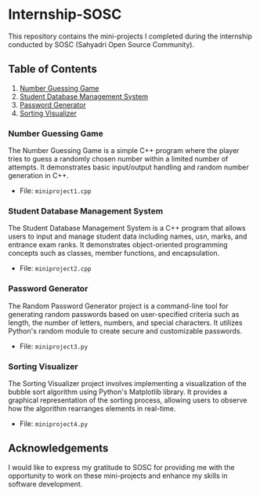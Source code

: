 # Internship-SOSC

This repository contains the mini-projects I completed during the internship conducted by SOSC (Sahyadri Open Source Community).

## Table of Contents

1. [Number Guessing Game](#number-guessing-game)
2. [Student Database Management System](#student-database-management-system)
3. [Password Generator](#password-generator)
4. [Sorting Visualizer](#sorting-visualizer)

### Number Guessing Game

The Number Guessing Game is a simple C++ program where the player tries to guess a randomly chosen number within a limited number of attempts. It demonstrates basic input/output handling and random number generation in C++.

- File: `miniproject1.cpp`

### Student Database Management System

The Student Database Management System is a C++ program that allows users to input and manage student data including names, usn, marks, and entrance exam ranks. It demonstrates object-oriented programming concepts such as classes, member functions, and encapsulation.

- File: `miniproject2.cpp`

### Password Generator

The Random Password Generator project is a command-line tool for generating random passwords based on user-specified criteria such as length, the number of letters, numbers, and special characters. It utilizes Python's random module to create secure and customizable passwords.

- File: `miniproject3.py`

### Sorting Visualizer

The Sorting Visualizer project involves implementing a visualization of the bubble sort algorithm using Python's Matplotlib library. It provides a graphical representation of the sorting process, allowing users to observe how the algorithm rearranges elements in real-time.

- File: `miniproject4.py`

## Acknowledgements

I would like to express my gratitude to SOSC for providing me with the opportunity to work on these mini-projects and enhance my skills in software development.


